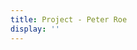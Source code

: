 ```yaml
---
title: Project - Peter Roe
display: ''
---
```


<div class="prose m-auto mb-8 select-none">
  <NoteTitleIcons currentTitle="project"/>
</div>

<ClientOnly>
  <Plum/>
</ClientOnly>

<ListNotes type="project"/>